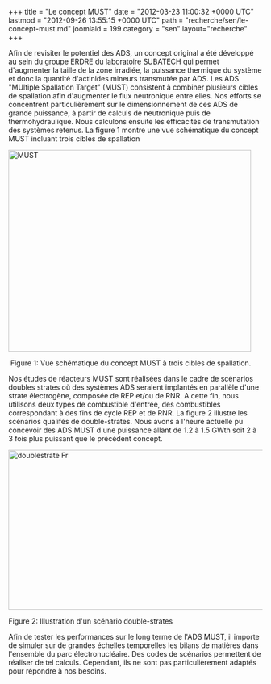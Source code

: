 +++
title = "Le concept MUST"
date = "2012-03-23 11:00:32 +0000 UTC"
lastmod = "2012-09-26 13:55:15 +0000 UTC"
path = "recherche/sen/le-concept-must.md"
joomlaid = 199
category = "sen"
layout="recherche"
+++
<p>Afin de revisiter le potentiel des ADS, un concept original a été développé au sein du groupe ERDRE du laboratoire SUBATECH qui permet d'augmenter la taille de la zone irradiée, la puissance thermique du système et donc la quantité d'actinides mineurs transmutée par ADS. Les ADS "MUltiple Spallation Target" (MUST) consistent à combiner plusieurs cibles de spallation afin d'augmenter le flux neutronique entre elles. Nos efforts se concentrent particulièrement sur le dimensionnement de ces ADS de grande puissance, à partir de calculs de neutronique puis de thermohydraulique. Nous calculons ensuite les efficacités de transmutation des systèmes retenus. La figure <a>1</a> montre une vue schématique du concept MUST incluant trois cibles de spallation</p>
<p><img alt="MUST" src="images/Recherche/Erdre/MUST.png" height="400" width="481"/></p>
<p> Figure 1: Vue schématique du concept MUST à trois cibles de spallation.</p>
<p>Nos études de réacteurs MUST sont réalisées dans le cadre de scénarios doubles strates où des systèmes ADS seraient implantés en parallèle d'une strate électrogène, composée de REP et/ou de RNR. A cette fin, nous utilisons deux types de combustible d'entrée, des combustibles correspondant à des fins de cycle REP et de RNR. La figure <a>2</a> illustre les scénarios qualifés de double-strates. Nous avons à l'heure actuelle pu concevoir des ADS MUST d'une puissance allant de 1.2 à 1.5 GWth soit 2 à 3 fois plus puissant que le précédent concept.</p>
<p><img alt="doublestrate Fr" src="images/Recherche/Erdre/doublestrate_Fr.png" height="317" width="700"/></p>
<p>Figure 2: Illustration d'un scénario double-strates</p>
<p>Afin de tester les performances sur le long terme de l'ADS MUST, il importe de simuler sur de grandes échelles temporelles les bilans de matières dans l'ensemble du parc électronucléaire. Des codes de scénarios permettent de réaliser de tel calculs. Cependant, ils ne sont pas particulièrement adaptés pour répondre à nos besoins.</p>